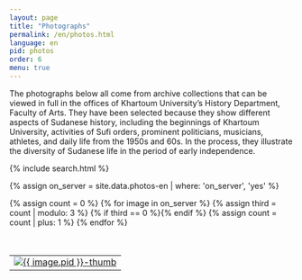 ```yaml
---
layout: page
title: "Photographs"
permalink: /en/photos.html
language: en
pid: photos
order: 6
menu: true
---
```

The photographs below all come from archive collections that can be viewed in full in the offices of Khartoum University’s History Department, Faculty of Arts. They have been selected because they show different aspects of Sudanese history, including the beginnings of Khartoum University, activities of Sufi orders, prominent politicians, musicians, athletes, and daily life from the 1950s and 60s. In the process, they illustrate the diversity of Sudanese life in the period of early independence.

{% include search.html %}

{% assign on_server = site.data.photos-en | where: 'on_server', 'yes' %}
<table class="photo-grid" style="margin-top:50px;">
  {% assign count = 0 %}
  <tr>
    {% for image in on_server %}
      {% assign third = count | modulo: 3 %}
      {% if third == 0 %}</tr><tr>{% endif %}
      <td>
        <a href="{{ site.baseurl }}/photopages/en/{{ image.pid }}.html">
          <img src="http://sudanphoto.uofk.edu/thumbnails/{{ image.pid }}-thumb.jpg" alt="{{ image.pid }}-thumb"/>
        </a>
      </td>
      {% assign count = count | plus: 1 %}
    {% endfor %}
  </tr>
</table>
